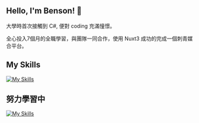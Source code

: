 ## Hello, I'm Benson! 👋

大學時首次接觸到 C#, 便對 coding 充滿憧憬。

全心投入7個月的全職學習，與團隊一同合作，使用 Nuxt3 成功的完成一個刺青媒合平台。



## My Skills

[![My Skills](https://skillicons.dev/icons?i=vue,js,html,css,tailwind,nuxtjs)](https://skillicons.dev)

## 努力學習中
[![My Skills](https://skillicons.dev/icons?i=typescript,nodejs,mysql)](https://skillicons.dev)

<!--
**BensonWang0730/BensonWang0730** is a ✨ _special_ ✨ repository because its `README.md` (this file) appears on your GitHub profile.

Here are some ideas to get you started:

- 🔭 I’m currently working on ...
- 🌱 I’m currently learning ...
- 👯 I’m looking to collaborate on ...
- 🤔 I’m looking for help with ...
- 💬 Ask me about ...
- 📫 How to reach me: ...
- 😄 Pronouns: ...
- ⚡ Fun fact: ...
-->

